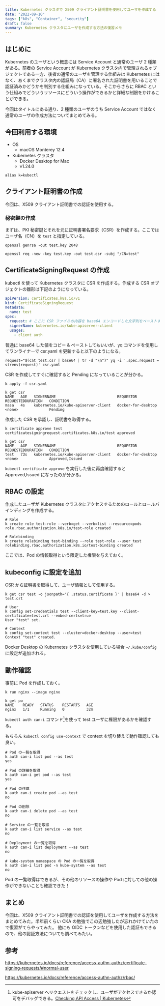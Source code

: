 ```yaml
---
title: Kubernetes クラスタで X509 クライアント証明書を使用してユーザを作成する
date: "2022-09-10"
tags: ["k8s", "Container", "security"]
draft: false
summary: Kubernetes クラスタにユーザを作成する方法の復習メモ
---
```


## はじめに

Kubernetes のユーザという概念には Service Account と通常のユーザ 2 種類がある。前者の Service Account が Kubernetes クラスタ内で管理されるオブジェクトである一方、後者の通常のユーザを管理する仕組みは Kubernetes にはなく、あくまでクラスタ内の認証局（CA）に署名された証明書を用いることで認証済みかどうかを判別する仕組みになっている。そこからさらに RBAC という仕組みでどういうリソースにどういう操作ができるかと詳細な制限をかけることができる。

今回はタイトルにある通り、2 種類のユーザのうち Service Account ではなく通常のユーザの作成方法についてまとめてみる。

## 今回利用する環境

- OS
  - macOS Monterey 12.4
- Kubernetes クラスタ
  - Docker Desktop for Mac
  - v1.24.0

```shell
alias k=kubectl
```

## クライアント証明書の作成

今回は、X509 クライアント証明書での認証を使用する。

### 秘密鍵の作成

まずは、PKI 秘密鍵とそれを元に証明書署名要求（CSR）を作成する。ここではユーザ名（CN）を `test` と指定している。

```shell
openssl genrsa -out test.key 2048

openssl req -new -key test.key -out test.csr -subj "/CN=test"
```

## CertificateSigningRequest の作成

kubectl を使って Kubernetes クラスタに CSR を作成する。作成する CSR オブジェクトの雛形は下記のようになっている。

```yaml:csr.yaml showLineNumbers
apiVersion: certificates.k8s.io/v1
kind: CertificateSigningRequest
metadata:
  name: test
spec:
  request: # ここに CSR ファイルの内容を base64 エンコードした文字列をペーストする
  signerName: kubernetes.io/kube-apiserver-client
  usages:
    - client auth
```

普通に base64 した値をコピー & ペーストしてもいいが、yq コマンドを使用してワンライナーで csr.yaml を更新すると以下のようになる。

```shell
request="$(cat test.csr | base64 | tr -d "\n")" yq -i '.spec.request = strenv(request)' csr.yaml
```

CSR を作成してすぐに確認すると Pending になっていることが分かる。

```shell
k apply -f csr.yaml

k get csr
NAME   AGE   SIGNERNAME                            REQUESTOR            REQUESTEDDURATION   CONDITION
masa   4s    kubernetes.io/kube-apiserver-client   docker-for-desktop   <none>              Pending
```

作成した CSR を承認し、証明書を取得する。

```shell
k certificate approve test
certificatesigningrequest.certificates.k8s.io/test approved

k get csr
NAME   AGE   SIGNERNAME                            REQUESTOR            REQUESTEDDURATION   CONDITION
test   73s   kubernetes.io/kube-apiserver-client   docker-for-desktop   <none>              Approved,Issued
```

`kubectl certificate approve` を実行した後に再度確認すると Approved,Issued になったのが分かる。

## RBAC の設定

作成したユーザが Kubernetes クラスタにアクセスするためのロールとロールバインディングを作成する。

```shell
# Role
k create role test-role --verb=get --verb=list --resource=pods
role.rbac.authorization.k8s.io/test-role created

# Rolebinding
k create rolebinding test-binding --role test-role --user test
rolebinding.rbac.authorization.k8s.io/test-binding created
```

ここでは、Pod の情報取得という限定した権限を与えておく。

## kubeconfig に設定を追加

CSR から証明書を取得して、ユーザ情報として使用する。

```shell
k get csr test -o jsonpath='{ .status.certificate }' | base64 -d > test.crt

# User
k config set-credentials test --client-key=test.key --client-certificate=test.crt --embed-certs=true
User "test" set.

# Context
k config set-context test --cluster=docker-desktop --user=test
Context "test" created.
```

Docker Desktop の Kubernetes クラスタを使用している場合 `~/.kube/config` に設定が追加される。

## 動作確認

事前に Pod を作成しておく。

```shell
k run nginx --image nginx

k get po
NAME    READY   STATUS    RESTARTS   AGE
nginx   1/1     Running   0          32m
```

`kubectl auth can-i` コマンド[^1]を使って test ユーザに権限があるかを確認する。

もちろん `kubectl config use-context` で context を切り替えて動作確認しても良い。

```shell
# Pod の一覧を取得
k auth can-i list pod --as test
yes

# Pod の詳細を取得
k auth can-i get pod --as test
yes

# Pod の作成
k auth can-i create pod --as test
no

# Pod の削除
k auth can-i delete pod --as test
no

# Service の一覧を取得
k auth can-i list service --as test
no

# Deployment の一覧を取得
k auth can-i list deployment --as test
no

# kube-system namespace の Pod の一覧を取得
k auth can-i list pod -n kube-system --as test
no
```

Pod の一覧取得はできるが、その他のリソースの操作や Pod に対しての他の操作ができないことも確認できた！

## まとめ

今回は、X509 クライアント証明書での認証を使用してユーザを作成する方法をまとめてみた。半年前くらい CKA の勉強でこの辺勉強したが忘れかけていたので復習がてらやってみた。
他にも OIDC トークンなどを使用した認証もできるので、他の認証方法についても調べてみたい。

## 参考

https://kubernetes.io/docs/reference/access-authn-authz/certificate-signing-requests/#normal-user

https://kubernetes.io/docs/reference/access-authn-authz/rbac/

[^1]: kube-apiserver へリクエストをチェックし、ユーザがアクセスできるか認可をデバッグできる。[Checking API Access | Kubernetes](https://kubernetes.io/docs/reference/access-authn-authz/authorization/#checking-api-access)
